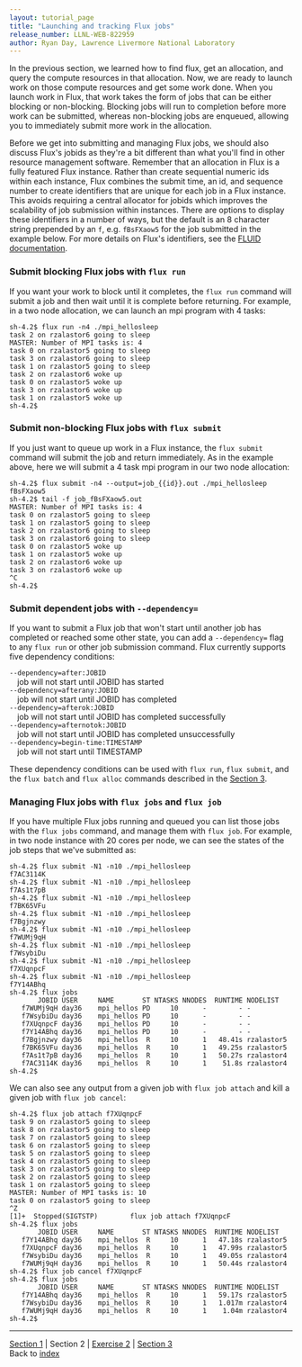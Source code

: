 ```yaml
---
layout: tutorial_page
title: "Launching and tracking Flux jobs"
release_number: LLNL-WEB-822959
author: Ryan Day, Lawrence Livermore National Laboratory
---
```


In the previous section, we learned how to find flux, get an allocation, and query the compute resources in that allocation. Now, we are ready to launch work on those compute resources and get some work done. When you launch work in Flux, that work takes the form of jobs that can be either blocking or non-blocking. Blocking jobs will run to completion before more work can be submitted, whereas non-blocking jobs are enqueued, allowing you to immediately submit more work in the allocation.

Before we get into submitting and managing Flux jobs, we should also discuss Flux's jobids as they're a bit different than what you'll find in other resource management software. Remember that an allocation in Flux is a fully featured Flux instance. Rather than create sequential numeric ids within each instance, Flux combines the submit time, an id, and sequence number to create identifiers that are unique for each job in a Flux instance. This avoids requiring a central allocator for jobids which improves the scalability of job submission within instances. There are options to display these identifiers in a number of ways, but the default is an 8 character string prepended by an `f`, e.g. `fBsFXaow5` for the job submitted in the example below. For more details on Flux's identifiers, see the [FLUID documentation](https://flux-framework.readthedocs.io/projects/flux-rfc/en/latest/spec_19.html).
### Submit blocking Flux jobs with `flux run`
If you want your work to block until it completes, the `flux run` command will submit a job and then wait until it is complete before returning. For example, in a two node allocation, we can launch an mpi program with 4 tasks:
```
sh-4.2$ flux run -n4 ./mpi_hellosleep
task 2 on rzalastor6 going to sleep
MASTER: Number of MPI tasks is: 4
task 0 on rzalastor5 going to sleep
task 3 on rzalastor6 going to sleep
task 1 on rzalastor5 going to sleep
task 2 on rzalastor6 woke up
task 0 on rzalastor5 woke up
task 3 on rzalastor6 woke up
task 1 on rzalastor5 woke up
sh-4.2$
```
### Submit non-blocking Flux jobs with `flux submit`
If you just want to queue up work in a Flux instance, the `flux submit` command will submit the job and return immediately. As in the example above, here we will submit a 4 task mpi program in our two node allocation:
```
sh-4.2$ flux submit -n4 --output=job_{{id}}.out ./mpi_hellosleep
fBsFXaow5
sh-4.2$ tail -f job_fBsFXaow5.out
MASTER: Number of MPI tasks is: 4
task 0 on rzalastor5 going to sleep
task 1 on rzalastor5 going to sleep
task 2 on rzalastor6 going to sleep
task 3 on rzalastor6 going to sleep
task 0 on rzalastor5 woke up
task 1 on rzalastor5 woke up
task 2 on rzalastor6 woke up
task 3 on rzalastor6 woke up
^C
sh-4.2$
```
### Submit dependent jobs with `--dependency=`
If you want to submit a Flux job that won't start until another job has completed or reached some other state, you can add a `--dependency=` flag to any `flux run` or other job submission command. Flux currently supports five dependency conditions:

  `--dependency=after:JOBID`  
  &emsp;job will not start until JOBID has started  
  `--dependency=afterany:JOBID`  
  &emsp;job will not start until JOBID has completed  
  `--dependency=afterok:JOBID`  
  &emsp;job will not start until JOBID has completed successfully  
  `--dependency=afternotok:JOBID`  
  &emsp;job will not start until JOBID has completed unsuccessfully  
  `--dependency=begin-time:TIMESTAMP`  
  &emsp;job will not start until TIMESTAMP  

These dependency conditions can be used with `flux run`, `flux submit`, and the `flux batch` and `flux alloc` commands described in the [Section 3](/flux/section3).

### Managing Flux jobs with `flux jobs` and `flux job`
If you have multiple Flux jobs running and queued you can list those jobs with the `flux jobs` command, and manage them with `flux job`. For example, in two node instance with 20 cores per node, we can see the states of the job steps that we've submitted as:
```
sh-4.2$ flux submit -N1 -n10 ./mpi_hellosleep
f7AC3114K
sh-4.2$ flux submit -N1 -n10 ./mpi_hellosleep
f7As1t7pB
sh-4.2$ flux submit -N1 -n10 ./mpi_hellosleep
f7BK65VFu
sh-4.2$ flux submit -N1 -n10 ./mpi_hellosleep
f7Bgjnzwy
sh-4.2$ flux submit -N1 -n10 ./mpi_hellosleep
f7WUMj9qH
sh-4.2$ flux submit -N1 -n10 ./mpi_hellosleep
f7WsybiDu
sh-4.2$ flux submit -N1 -n10 ./mpi_hellosleep
f7XUqnpcF
sh-4.2$ flux submit -N1 -n10 ./mpi_hellosleep
f7Y14ABhq
sh-4.2$ flux jobs
       JOBID USER     NAME       ST NTASKS NNODES  RUNTIME NODELIST
   f7WUMj9qH day36    mpi_hellos PD     10      -        - -
   f7WsybiDu day36    mpi_hellos PD     10      -        - -
   f7XUqnpcF day36    mpi_hellos PD     10      -        - -
   f7Y14ABhq day36    mpi_hellos PD     10      -        - -
   f7Bgjnzwy day36    mpi_hellos  R     10      1   48.41s rzalastor5
   f7BK65VFu day36    mpi_hellos  R     10      1   49.25s rzalastor5
   f7As1t7pB day36    mpi_hellos  R     10      1   50.27s rzalastor4
   f7AC3114K day36    mpi_hellos  R     10      1    51.8s rzalastor4
sh-4.2$
```
We can also see any output from a given job with `flux job attach` and kill a given job with `flux job cancel`:
```
sh-4.2$ flux job attach f7XUqnpcF
task 9 on rzalastor5 going to sleep
task 8 on rzalastor5 going to sleep
task 7 on rzalastor5 going to sleep
task 6 on rzalastor5 going to sleep
task 5 on rzalastor5 going to sleep
task 4 on rzalastor5 going to sleep
task 3 on rzalastor5 going to sleep
task 2 on rzalastor5 going to sleep
task 1 on rzalastor5 going to sleep
MASTER: Number of MPI tasks is: 10
task 0 on rzalastor5 going to sleep
^Z
[1]+  Stopped(SIGTSTP)        flux job attach f7XUqnpcF
sh-4.2$ flux jobs
       JOBID USER     NAME       ST NTASKS NNODES  RUNTIME NODELIST
   f7Y14ABhq day36    mpi_hellos  R     10      1   47.18s rzalastor5
   f7XUqnpcF day36    mpi_hellos  R     10      1   47.99s rzalastor5
   f7WsybiDu day36    mpi_hellos  R     10      1   49.05s rzalastor4
   f7WUMj9qH day36    mpi_hellos  R     10      1   50.44s rzalastor4
sh-4.2$ flux job cancel f7XUqnpcF
sh-4.2$ flux jobs
       JOBID USER     NAME       ST NTASKS NNODES  RUNTIME NODELIST
   f7Y14ABhq day36    mpi_hellos  R     10      1   59.17s rzalastor5
   f7WsybiDu day36    mpi_hellos  R     10      1   1.017m rzalastor4
   f7WUMj9qH day36    mpi_hellos  R     10      1    1.04m rzalastor4
sh-4.2$
```

---
[Section 1](/flux/section1) | Section 2 | [Exercise 2](/flux/exercises/exercise2) | [Section 3](/flux/section3)  
Back to [index](/flux/index)
